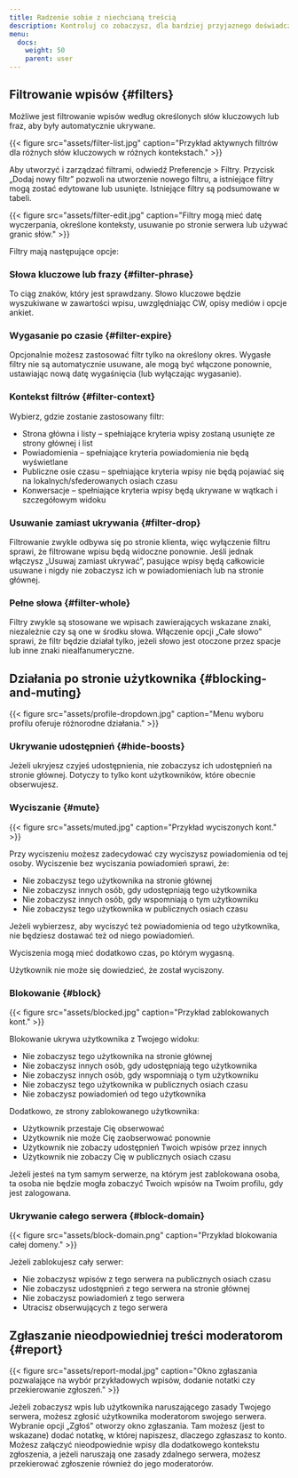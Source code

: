 ```yaml
---
title: Radzenie sobie z niechcianą treścią
description: Kontroluj co zobaczysz, dla bardziej przyjaznego doświadczenia.
menu:
  docs:
    weight: 50
    parent: user
---
```


## Filtrowanie wpisów {#filters}

Możliwe jest filtrowanie wpisów według określonych słów kluczowych lub fraz, aby były automatycznie ukrywane.

{{< figure src="assets/filter-list.jpg" caption="Przykład aktywnych filtrów dla różnych słów kluczowych w różnych kontekstach." >}}

Aby utworzyć i zarządzać filtrami, odwiedź Preferencje &gt; Filtry. Przycisk „Dodaj nowy filtr” pozwoli na utworzenie nowego filtru, a istniejące filtry mogą zostać edytowane lub usunięte. Istniejące filtry są podsumowane w tabeli.

{{< figure src="assets/filter-edit.jpg" caption="Filtry mogą mieć datę wyczerpania, określone konteksty, usuwanie po stronie serwera lub używać granic słów." >}}

Filtry mają następujące opcje:

### Słowa kluczowe lub frazy {#filter-phrase}

To ciąg znaków, który jest sprawdzany. Słowo kluczowe będzie wyszukiwane w zawartości wpisu, uwzględniając CW, opisy mediów i opcje ankiet.

### Wygasanie po czasie {#filter-expire}

Opcjonalnie możesz zastosować filtr tylko na określony okres. Wygasłe filtry nie są automatycznie usuwane, ale mogą być włączone ponownie, ustawiając nową datę wygaśnięcia (lub wyłączając wygasanie).

### Kontekst filtrów {#filter-context}

Wybierz, gdzie zostanie zastosowany filtr:
* Strona główna i listy – spełniające kryteria wpisy zostaną usunięte ze strony głównej i list
* Powiadomienia – spełniające kryteria powiadomienia nie będą wyświetlane
* Publiczne osie czasu – spełniające kryteria wpisy nie będą pojawiać się na lokalnych/sfederowanych osiach czasu
* Konwersacje – spełniające kryteria wpisy będą ukrywane w wątkach i szczegółowym widoku

### Usuwanie zamiast ukrywania {#filter-drop}

Filtrowanie zwykle odbywa się po stronie klienta, więc wyłączenie filtru sprawi, że filtrowane wpisu będą widoczne ponownie. Jeśli jednak włączysz „Usuwaj zamiast ukrywać”, pasujące wpisy będą całkowicie usuwane i nigdy nie zobaczysz ich w powiadomieniach lub na stronie głównej.

### Pełne słowa {#filter-whole}

Filtry zwykle są stosowane we wpisach zawierających wskazane znaki, niezależnie czy są one w środku słowa. Włączenie opcji „Całe słowo” sprawi, że filtr będzie działał tylko, jeżeli słowo jest otoczone przez spacje lub inne znaki niealfanumeryczne.

## Działania po stronie użytkownika {#blocking-and-muting}

{{< figure src="assets/profile-dropdown.jpg" caption="Menu wyboru profilu oferuje różnorodne działania." >}}

### Ukrywanie udostępnień {#hide-boosts}

Jeżeli ukryjesz czyjeś udostępnienia, nie zobaczysz ich udostępnień na stronie głównej. Dotyczy to tylko kont użytkowników, które obecnie obserwujesz.

### Wyciszanie {#mute}

{{< figure src="assets/muted.jpg" caption="Przykład wyciszonych kont." >}}

Przy wyciszeniu możesz zadecydować czy wyciszysz powiadomienia od tej osoby. Wyciszenie bez wyciszania powiadomień sprawi, że:

* Nie zobaczysz tego użytkownika na stronie głównej
* Nie zobaczysz innych osób, gdy udostępniają tego użytkownika
* Nie zobaczysz innych osób, gdy wspomniają o tym użytkowniku
* Nie zobaczysz tego użytkownika w publicznych osiach czasu

Jeżeli wybierzesz, aby wyciszyć też powiadomienia od tego użytkownika, nie będziesz dostawać też od niego powiadomień.

Wyciszenia mogą mieć dodatkowo czas, po którym wygasną.

Użytkownik nie może się dowiedzieć, że został wyciszony.

### Blokowanie {#block}

{{< figure src="assets/blocked.jpg" caption="Przykład zablokowanych kont." >}}

Blokowanie ukrywa użytkownika z Twojego widoku:

* Nie zobaczysz tego użytkownika na stronie głównej
* Nie zobaczysz innych osób, gdy udostępniają tego użytkownika
* Nie zobaczysz innych osób, gdy wspomniają o tym użytkowniku
* Nie zobaczysz tego użytkownika w publicznych osiach czasu
* Nie zobaczysz powiadomień od tego użytkownika

Dodatkowo, ze strony zablokowanego użytkownika:

* Użytkownik przestaje Cię obserwować
* Użytkownik nie może Cię zaobserwować ponownie
* Użytkownik nie zobaczy udostępnień Twoich wpisów przez innych
* Użytkownik nie zobaczy Cię w publicznych osiach czasu

Jeżeli jesteś na tym samym serwerze, na którym jest zablokowana osoba, ta osoba nie będzie mogła zobaczyć Twoich wpisów na Twoim profilu, gdy jest zalogowana.

### Ukrywanie całego serwera {#block-domain}

{{< figure src="assets/block-domain.png" caption="Przykład blokowania całej domeny." >}}

Jeżeli zablokujesz cały serwer:

* Nie zobaczysz wpisów z tego serwera na publicznych osiach czasu
* Nie zobaczysz udostępnień z tego serwera na stronie głównej
* Nie zobaczysz powiadomień z tego serwera
* Utracisz obserwujących z tego serwera

## Zgłaszanie nieodpowiedniej treści moderatorom {#report}

{{< figure src="assets/report-modal.jpg" caption="Okno zgłaszania pozwalające na wybór przykładowych wpisów, dodanie notatki czy przekierowanie zgłoszeń." >}}

Jeżeli zobaczysz wpis lub użytkownika naruszającego zasady Twojego serwera, możesz zgłosić użytkownika moderatorom swojego serwera. Wybranie opcji „Zgłoś” otworzy okno zgłaszania. Tam możesz (jest to wskazane) dodać notatkę, w której napiszesz, dlaczego zgłaszasz to konto. Możesz załączyć nieodpowiednie wpisy dla dodatkowego kontekstu zgłoszenia, a jeżeli naruszają one zasady zdalnego serwera, możesz przekierować zgłoszenie również do jego moderatorów.
